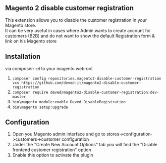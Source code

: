 ## Magento 2 disable customer registration
This extension allows you to disable the customer registration in your Magento store.  
It can be very useful in cases where Admin wants to create account for customers (B2B) and do not want to show the 
default Registration form & link on his Magento store

## Installation
via composer:
`cd` to your magento webroot  
1. `composer config repositories.magento2-disable-customer-registration vcs https://github.com/deved-it/magento2-disable-customer-registration`  
2. `composer require deved/magento2-disable-customer-registration:dev-master`  
3. `bin\magento module:enable Deved_DisableRegistration`
4. `bin\magento setup:upgrade`

## Configuration
1. Open you Magento admin interface and go to stores->configuration->customers->customer configuration
2. Under the "Create New Account Options" tab you will find the "Disable frontend customer registration" option 
3. Enable this option to activate the plugin
